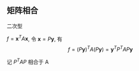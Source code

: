 ## 矩阵相合
二次型

$f=\mathbf{x}^{T}A\mathbf{x}$, 令 $\mathbf{x}=P\mathbf{y}$, 有 $$f=(P\mathbf{y})^{T}A(P\mathbf{y})=\mathbf{y}^{T}P^{T}AP\mathbf{y}$$

记 $P^{T}AP$ 相合于 A


